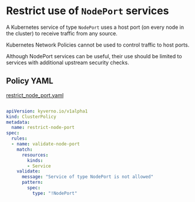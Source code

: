 # Restrict use of `NodePort` services

A Kubernetes service of type `NodePort` uses a host port (on every node in the cluster) to receive traffic from any source. 

Kubernetes Network Policies cannot be used to control traffic to host ports. 

Although NodePort services can be useful, their use should be limited to services with additional upstream security checks.

## Policy YAML

[restrict_node_port.yaml](more/restrict_node_port.yaml)

````yaml

apiVersion: kyverno.io/v1alpha1
kind: ClusterPolicy
metadata:
  name: restrict-node-port
spec:
  rules:
  - name: validate-node-port
    match:
      resources:
        kinds:
        - Service
    validate:
      message: "Service of type NodePort is not allowed"
      pattern: 
        spec:
          type: "!NodePort"

````

